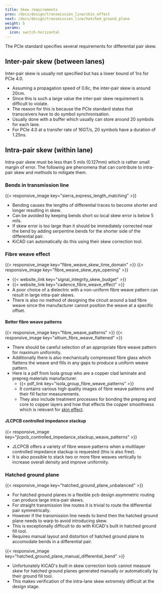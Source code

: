 ```yaml
---
title: Skew requirements
prev: /docs/design/transmission_line/skin_effect
next: /docs/design/transmission_line/hatched_ground_plane
weight: 5
params:
  icon: switch-horizontal
---
```


The PCIe standard specifies several requirements for differential pair skew.

## Inter-pair skew (between lanes)
Inter-pair skew is usually not specified but has a lower bound of 1ns for PCIe 4.0.
- Assuming a propagation speed of 0.6c, the inter-pair skew is around 20cm.
- Since this is such a large value the inter-pair skew requirement is difficult to violate. 
- The reason for this is because the PCIe standard states that transceivers have to do symbol synchronisation.
- Usually done with a buffer which usually can store around 20 symbols for each lane.
- For PCIe 4.0 at a transfer rate of 16GT/s, 20 symbols have a duration of 1.25ns.

## Intra-pair skew (within lane)
Intra-pair skew must be less than 5 mils (0.127mm) which is rather small margin of error.
The following are phenomena that can contribute to intra-pair skew and methods to mitigate them.

### Bends in transmission line
{{< responsive_image key="sierra_express_length_matching" >}}

- Bending causes the lengths of differential traces to become shorter and longer resulting in skew.
- Can be avoided by keeping bends short so local skew error is below 5 mils.
- If skew error is too large than it should be immediately corrected near the bend by adding serpentine bends for the shorter side of the differential pair.
- KiCAD can automatically do this using their skew correction tool.

### Fibre weave effect
{{< responsive_image key="fibre_weave_skew_time_domain" >}}
{{< responsive_image key="fibre_weave_skew_eye_opening" >}}

- {{< website_link key="signal_integrity_skew_budget" >}}
- {{< website_link key="cadence_fibre_weave_effect" >}}
- A poor choice of a dielectric with a non-uniform fibre weave pattern can result in large intra-pair skews.
- There is also no method of designing the circuit around a bad fibre weave since the manufacturer cannot position the weave at a specific offset.

#### Better fibre weave patterns
{{< responsive_image key="fibre_weave_patterns" >}}
{{< responsive_image key="altium_fibre_weave_flattened" >}}

- There should be careful selection of an appropriate fibre weave pattern for maximum uniformity.
- Additionally there is also mechanically compressed fibre glass which flattens the weave and fills in any gaps to produce a uniform weave pattern.
- Here is a pdf from Isola group who are a copper clad laminate and prepreg materials manufacturer.
    - {{< pdf_link key="isola_group_fibre_weave_patterns" >}}
    - It contains various high quality images of fibre weave patterns and their fill factor measurements.
    - They also include treatment processes for bonding the prepreg and core to copper layers and how that effects the copper smoothness which is relevant for [skin effect](/docs/design/transmission_line/skin_effect).


#### JLCPCB controlled impedance stackup
{{< responsive_image key="jlcpcb_controlled_impedance_stackup_weave_patterns" >}}

- JLCPCB offers a variety of fibre weave patterns when a multilayer controlled impedance stackup is requested (this is also free).
- It is also possible to stack two or more fibre weaves vertically to increase overall density and improve uniformity.

### Hatched ground plane
{{< responsive_image key="hatched_ground_plane_unbalanced" >}}

- For hatched ground planes in a flexible pcb design asymmetric routing can produce large intra-pair skews.
- For straight transmission line routes it is trivial to route the differential pair symmetrically.
- However if the transmission line needs to bend then the hatched ground plane needs to warp to avoid introducing skew.
- This is exceptionally difficult to do with KiCAD's built in hatched ground fill tool.
- Requires manual layout and distortion of hatched ground plane to accomodate bends in a differential pair.

{{< responsive_image key="hatched_ground_plane_manual_differential_bend" >}}

- Unfortunately KiCAD's built in skew correction tools cannot measure skew for hatched ground planes generated manually or automatically by their ground fill tool.
- This makes verification of the intra-lane skew extremely difficult at the design stage.
